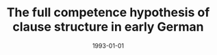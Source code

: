 ---
title: "The full competence hypothesis of clause structure in early German"
collection: publications
permalink: /publication/1993_the-full-competence-hypothesis-of-clause-structure
date: 1993-01-01
year: 1993
venue: 'Language'
authors: 'Poeppel D, Wexler K'
number: '2'
citation: 'Poeppel D, Wexler K (1993). The full competence hypothesis of clause structure in early German. Language.'
category: 'article'
---